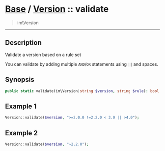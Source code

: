 # [Base](base.md) / [Version](base-Version.md) :: validate
 > im\Version
____

## Description
Validate a version based on a rule set

You can validate by adding multiple `AND`/`OR` statements using `||` and spaces.

## Synopsis
```php
public static validate(im\Version|string $version, string $rule): bool
```

## Example 1
```php
Version::validate($version, ">=2.0.0 !=2.2.0 < 3.0 || >4.0");
```

## Example 2
```php
Version::validate($version, "~2.2.0");
```
